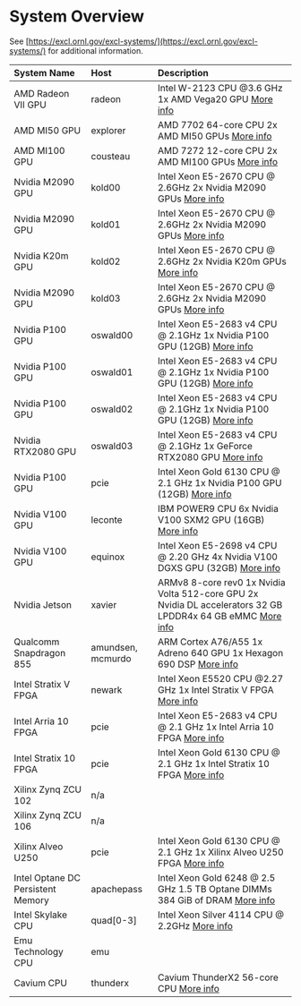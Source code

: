 # System Overview

See [https://excl.ornl.gov/excl-systems/](https://excl.ornl.gov/excl-systems/) for additional information.

| System Name | Host | Description |
| :--- | :--- | :--- |
| AMD Radeon VII GPU | radeon | Intel W-2123 CPU @3.6 GHz 1x AMD Vega20 GPU [More info](https://docs.excl.ornl.gov/systems/radeon) |
| AMD MI50 GPU | explorer | AMD 7702 64-core CPU  2x AMD MI50 GPUs [More info](https://docs.excl.ornl.gov/systems/explorer) |
| AMD MI100 GPU | cousteau | AMD 7272 12-core CPU 2x AMD MI100 GPUs [More info](https://docs.excl.ornl.gov/systems/cousteau) |
| Nvidia M2090 GPU | kold00 | Intel Xeon E5-2670 CPU @ 2.6GHz 2x Nvidia M2090 GPUs [More info](https://docs.excl.ornl.gov/systems/kold00) |
| Nvidia M2090 GPU | kold01 | Intel Xeon E5-2670 CPU @ 2.6GHz 2x Nvidia M2090 GPUs [More info](https://docs.excl.ornl.gov/systems/kold01) |
| Nvidia K20m GPU | kold02 | Intel Xeon E5-2670 CPU @ 2.6GHz 2x Nvidia K20m GPUs  [More info](https://docs.excl.ornl.gov/systems/kold02) |
| Nvidia M2090 GPU | kold03 | Intel Xeon E5-2670 CPU @ 2.6GHz 2x Nvidia M2090 GPUs [More info](https://docs.excl.ornl.gov/systems/kold03) |
| Nvidia P100 GPU | oswald00 | Intel Xeon E5-2683 v4 CPU @ 2.1GHz 1x Nvidia P100 GPU \(12GB\) [More info](https://docs.excl.ornl.gov/systems/oswald00) |
| Nvidia P100 GPU | oswald01 | Intel Xeon E5-2683 v4 CPU @ 2.1GHz 1x Nvidia P100 GPU \(12GB\) [More info](https://docs.excl.ornl.gov/systems/oswald01) |
| Nvidia P100 GPU | oswald02 | Intel Xeon E5-2683 v4 CPU @ 2.1GHz 1x Nvidia P100 GPU \(12GB\) [More info](https://docs.excl.ornl.gov/systems/oswald02) |
| Nvidia RTX2080 GPU | oswald03 | Intel Xeon E5-2683 v4 CPU @ 2.1GHz 1x GeForce RTX2080 GPU [More info](https://docs.excl.ornl.gov/systems/oswald03) |
| Nvidia P100 GPU | pcie | Intel Xeon Gold 6130 CPU @ 2.1 GHz 1x Nvidia P100 GPU \(12GB\) [More info](https://docs.excl.ornl.gov/systems/pcie) |
| Nvidia V100 GPU | leconte | IBM POWER9 CPU 6x Nvidia V100 SXM2 GPU \(16GB\) [More info](https://docs.excl.ornl.gov/systems/leconte) |
| Nvidia V100 GPU | equinox | Intel Xeon E5-2698 v4 CPU @ 2.20 GHz 4x Nvidia V100 DGXS GPU \(32GB\) [More info](https://docs.excl.ornl.gov/systems/equinox) |
| Nvidia Jetson | xavier | ARMv8 8-core  rev0  1x Nvidia Volta 512-core GPU 2x Nvidia DL accelerators 32 GB LPDDR4x 64 GB eMMC [More info](https://docs.excl.ornl.gov/systems/xavier) |
| Qualcomm Snapdragon 855 | amundsen, mcmurdo | ARM Cortex A76/A55 1x Adreno 640 GPU 1x Hexagon 690 DSP [More info](https://docs.excl.ornl.gov/systems/snapdragon) |
| Intel Stratix V FPGA | newark | Intel Xeon  E5520 CPU @2.27 GHz 1x Intel Stratix V  FPGA [More info](https://docs.excl.ornl.gov/systems/newark) |
| Intel Arria 10 FPGA | pcie | Intel Xeon E5-2683 v4 CPU @ 2.1 GHz 1x Intel Arria 10 FPGA [More info](https://docs.excl.ornl.gov/systems/pcie) |
| Intel Stratix 10 FPGA | pcie | Intel Xeon Gold 6130 CPU @ 2.1 GHz 1x Intel Stratix 10 FPGA [More info](https://docs.excl.ornl.gov/systems/pcie) |
| Xilinx Zynq ZCU 102 | n/a |  |
| Xilinx Zynq ZCU 106 | n/a |  |
| Xilinx Alveo U250 | pcie | Intel Xeon Gold 6130 CPU @ 2.1 GHz 1x Xilinx Alveo U250 FPGA [More info](https://docs.excl.ornl.gov/systems/pcie) |
| Intel Optane DC Persistent Memory | apachepass | Intel Xeon Gold 6248 @ 2.5 GHz 1.5 TB Optane DIMMs 384 GiB of DRAM [More info](https://docs.excl.ornl.gov/systems/apachepass) |
| Intel Skylake CPU | quad\[0-3\] | Intel Xeon Silver 4114 CPU @ 2.2GHz [More info](https://docs.excl.ornl.gov/systems/quad[00-03]) |
| Emu Technology CPU | emu |  |
| Cavium CPU | thunderx | Cavium ThunderX2 56-core CPU [More info](https://docs.excl.ornl.gov/systems/thunderx) |

